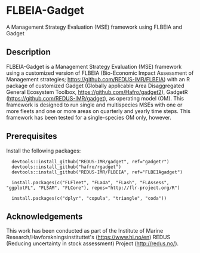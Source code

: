 # FLBEIA-Gadget
A Management Strategy Evaluation (MSE) framework using FLBEIA and Gadget

## Description
FLBEIA-Gadget is a Management Strategy Evaluation (MSE) framework using a customized version of FLBEIA (Bio-Economic Impact Assessment of Management strategies; https://github.com/REDUS-IMR/FLBEIA) with an R package of customized Gadget (Globally applicable Area Disaggregated General Ecosystem Toolbox, https://github.com/Hafro/gadget2), GadgetR (https://github.com/REDUS-IMR/gadget), as operating model (OM). This framework is designed to run single and multispecies MSEs with one or more fleets and one or more areas on quarterly and yearly time steps. This framework has been tested for a single-species OM only, however. 

## Prerequisites
Install the following packages:
```
  devtools::install_github("REDUS-IMR/gadget", ref="gadgetr")
  devtools::install_github("hafro/rgadget")
  devtools::install_github("REDUS-IMR/FLBEIA", ref="FLBEIAgadget")

  install.packages(c("FLFleet", "FLa4a", "FLash", "FLAssess", "ggplotFL", "FLSAM", "FLCore"), repos="http://flr-project.org/R")
  
  install.packages(c("dplyr", "copula", "triangle", "coda"))  
```

## Acknowledgements
This work has been conducted as part of the Institute of Marine Research/Havforskningsinstituttet's (https://www.hi.no/en) REDUS (Reducing uncertainty in stock assessment) Project (http://redus.no/).
